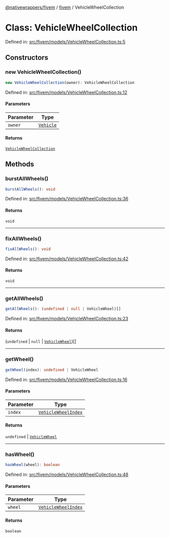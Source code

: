 [@nativewrappers/fivem](../../README.md) / [fivem](../README.md) / VehicleWheelCollection

# Class: VehicleWheelCollection

Defined in: [src/fivem/models/VehicleWheelCollection.ts:5](https://github.com/nativewrappers/nativewrappers/blob/11c6a49b7dbba5233f7fb8c63e2382099dcf6c28/src/fivem/models/VehicleWheelCollection.ts#L5)

## Constructors

### new VehicleWheelCollection()

```ts
new VehicleWheelCollection(owner): VehicleWheelCollection
```

Defined in: [src/fivem/models/VehicleWheelCollection.ts:12](https://github.com/nativewrappers/nativewrappers/blob/11c6a49b7dbba5233f7fb8c63e2382099dcf6c28/src/fivem/models/VehicleWheelCollection.ts#L12)

#### Parameters

| Parameter | Type |
| ------ | ------ |
| `owner` | [`Vehicle`](Vehicle.md) |

#### Returns

[`VehicleWheelCollection`](VehicleWheelCollection.md)

## Methods

### burstAllWheels()

```ts
burstAllWheels(): void
```

Defined in: [src/fivem/models/VehicleWheelCollection.ts:36](https://github.com/nativewrappers/nativewrappers/blob/11c6a49b7dbba5233f7fb8c63e2382099dcf6c28/src/fivem/models/VehicleWheelCollection.ts#L36)

#### Returns

`void`

***

### fixAllWheels()

```ts
fixAllWheels(): void
```

Defined in: [src/fivem/models/VehicleWheelCollection.ts:42](https://github.com/nativewrappers/nativewrappers/blob/11c6a49b7dbba5233f7fb8c63e2382099dcf6c28/src/fivem/models/VehicleWheelCollection.ts#L42)

#### Returns

`void`

***

### getAllWheels()

```ts
getAllWheels(): (undefined | null | VehicleWheel)[]
```

Defined in: [src/fivem/models/VehicleWheelCollection.ts:23](https://github.com/nativewrappers/nativewrappers/blob/11c6a49b7dbba5233f7fb8c63e2382099dcf6c28/src/fivem/models/VehicleWheelCollection.ts#L23)

#### Returns

(`undefined` \| `null` \| [`VehicleWheel`](VehicleWheel.md))[]

***

### getWheel()

```ts
getWheel(index): undefined | VehicleWheel
```

Defined in: [src/fivem/models/VehicleWheelCollection.ts:16](https://github.com/nativewrappers/nativewrappers/blob/11c6a49b7dbba5233f7fb8c63e2382099dcf6c28/src/fivem/models/VehicleWheelCollection.ts#L16)

#### Parameters

| Parameter | Type |
| ------ | ------ |
| `index` | [`VehicleWheelIndex`](../enumerations/VehicleWheelIndex.md) |

#### Returns

`undefined` \| [`VehicleWheel`](VehicleWheel.md)

***

### hasWheel()

```ts
hasWheel(wheel): boolean
```

Defined in: [src/fivem/models/VehicleWheelCollection.ts:48](https://github.com/nativewrappers/nativewrappers/blob/11c6a49b7dbba5233f7fb8c63e2382099dcf6c28/src/fivem/models/VehicleWheelCollection.ts#L48)

#### Parameters

| Parameter | Type |
| ------ | ------ |
| `wheel` | [`VehicleWheelIndex`](../enumerations/VehicleWheelIndex.md) |

#### Returns

`boolean`
